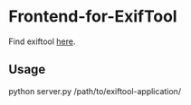 # Frontend-for-ExifTool

Find exiftool [here](https://exiftool.org/).

## Usage

python server.py /path/to/exiftool-application/

